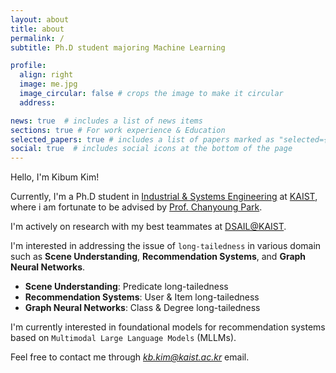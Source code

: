 ```yaml
---
layout: about
title: about
permalink: /
subtitle: Ph.D student majoring Machine Learning

profile:
  align: right
  image: me.jpg
  image_circular: false # crops the image to make it circular
  address:

news: true  # includes a list of news items
sections: true # For work experience & Education
selected_papers: true # includes a list of papers marked as "selected={true}"
social: true  # includes social icons at the bottom of the page
---
```


Hello, I'm Kibum Kim!  

Currently, I'm a Ph.D student in [Industrial & Systems Engineering](https://statistics.kaist.ac.kr/) at [KAIST](https://www.kaist.ac.kr/kr/), where i am fortunate to be advised by [Prof. Chanyoung Park](https://dsail.kaist.ac.kr/professor/).

I'm actively on research with my best teammates at [DSAIL@KAIST](https://dsail.kaist.ac.kr/).

I'm interested in addressing the issue of `long-tailedness` in various domain such as **Scene Understanding**, **Recommendation Systems**, and **Graph Neural Networks**.  
 
* **Scene Understanding**: Predicate long-tailedness  
* **Recommendation Systems**: User & Item long-tailedness  
* **Graph Neural Networks**: Class & Degree long-tailedness   

I'm currently interested in foundational models for recommendation systems based on `Multimodal Large Language Models` (MLLMs).

Feel free to contact me through *kb.kim@kaist.ac.kr* email.